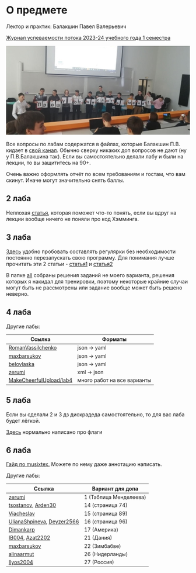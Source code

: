 # О предмете
Лектор и практик: Балакшин Павел Валерьевич

[Журнал успеваемости потока 2023-24 учебного года 1 семестра](https://docs.google.com/spreadsheets/d/1wYEDRJ5vYFfdKEqnAgb2tig-lnDwJK1-Lu-DUbmd23s)

![](https://github.com/petrovviacheslav/myitmo/blob/main/materials/informatics.jpg)

Все вопросы по лабам содержатся в файлах, которые Балакшин П.В. кидает в [свой канал](https://t.me/balakshin_students). Обычно сверху никаких доп вопросов не дают (ну у П.В.Балакшина так). Если вы самостоятельно делали лабу и были на лекции, то вы защититесь на 90+.

Очень важно оформлять отчёт по всем требованиям и гостам, что вам скинут. Иначе могут значительно снять баллы.

## 2 лаба
Неплохая [статья](https://habr.com/ru/articles/140611/), которая поможет что-то понять, если вы вдруг на лекции вообще ничего не поняли про код Хэмминга.

## 3 лаба
[Здесь](https://regex101.com/) удобно пробовать составлять регулярки без необходимости постоянно перезапускать свою программу.
Для понимания лучше прочитать эти 2 статьи - [статья1](https://tproger.ru/translations/regular-expression-python) и [статья2](https://habr.com/ru/articles/349860/)

В папке [all](Лабораторные/Viacheslav/lab3/all/) собраны решения заданий не моего варианта, решения которых я накидал для тренировки, поэтому некоторые крайние случаи могут быть не рассмотрены или задание вообще может быть решено неверно.

## 4 лаба

Другие лабы:

| Ссылка                                                                                                                                                                                                       | Форматы                     |
|--------------------------------------------------------------------------------------------------------------------------------------------------------------------------------------------------------------|-----------------------------|
| [RomanVassilchenko](https://github.com/RomanVassilchenko/ITMO-My-Projects/tree/main/Year-1/Informatics%2C%20%D0%98%D0%BD%D1%84%D0%BE%D1%80%D0%BC%D0%B0%D1%82%D0%B8%D0%BA%D0%B0/lab4)                         | json -> yaml                |
| [maxbarsukov](https://github.com/maxbarsukov/itmo/tree/master/1%20%D0%B8%D0%BD%D1%84%D0%BE%D1%80%D0%BC%D0%B0%D1%82%D0%B8%D0%BA%D0%B0/%D0%BB%D0%B0%D0%B1%D0%BE%D1%80%D0%B0%D1%82%D0%BE%D1%80%D0%BD%D1%8B%D0%B5/lab4) | json -> yaml                |
| [belovlaska](https://github.com/belovlaska/itmo/tree/main/Informatics/lab4)                                                                                                                                  | json -> yaml                |
| [zerumi](https://github.com/Zerumi/inf_labs/tree/master/mylabs/lab4)                                                                                                                                         | xml -> json                 |
| [MakeCheerfulUpload/lab4](https://github.com/orgs/MakeCheerfulUpload/repositories?q=4&type=all&language=&sort=)                                                                                              | много работ на все варианты |

## 5 лаба

Если вы сделали 2 и 3 дз дискрадеда самостоятельно, то для вас лаба будет лёгкой.

[Здесь](https://av-assembler.ru/asm/afd/asm-flags-register.htm) нормально написано про флаги

## 6 лаба

[Гайд по musixtex.](https://habr.com/ru/articles/778518/) Можете по нему даже аннотацию написать.

Другие лабы:

| Ссылка                                                                                                                                                                                                              | Вариант для допа       |
|---------------------------------------------------------------------------------------------------------------------------------------------------------------------------------------------------------------------|------------------------|
| [zerumi](https://github.com/Zerumi/inf_labs/tree/master/mylabs/lab6)                                                                                                                                                | 1 (Таблица Менделеева) |
| [tsostanov](https://github.com/MakeCheerfulUpload/laboratornaya-rabota-6-tsostanov/tree/main), [Arden30](https://github.com/MakeCheerfulUpload/laboratornaya-rabota-5-Arden30)                                      | 14 (страница 74)       |
| [Viacheslav](Лабораторные/Viacheslav/lab6/)                                                                                                                                                                         | 15 (страница 89)       |
| [UlianaShpineva](https://github.com/MakeCheerfulUpload/laboratornaya-rabota-5-UlianaShpineva/tree/main), [Deyzer2566](https://github.com/MakeCheerfulUpload/laboratornaya-rabota-6-Deyzer2566)                      | 16 (страница 96)       |
| [Dimankarp](https://github.com/MakeCheerfulUpload/laboratornaya-rabota-6-Dimankarp)                                                                                                                                 | 17 (Америка)           |
| [IB004](https://github.com/MakeCheerfulUpload/laboratornaya-rabota-6-IB004/tree/main), [Azat2202](https://github.com/MakeCheerfulUpload/laboratornaya-rabota-5-Azat2202)                                            | 21 (Дания)             |
| [maxbarsukov](https://github.com/maxbarsukov/itmo/tree/master/1%20%D0%B8%D0%BD%D1%84%D0%BE%D1%80%D0%BC%D0%B0%D1%82%D0%B8%D0%BA%D0%B0/%D0%BB%D0%B0%D0%B1%D0%BE%D1%80%D0%B0%D1%82%D0%BE%D1%80%D0%BD%D1%8B%D0%B5/lab6) | 22 (Зимбабве)          |
| [alinaarmut](https://github.com/MakeCheerfulUpload/laboratornaya-rabota-5-alinaarmut/tree/main)                                                                                                                     | 26 (Нидерланды)        |
| [Ilyos2004](https://github.com/MakeCheerfulUpload/laboratornaya-rabota-6-Ilyos2004)                                                                                                                                 | 27 (Россия)            |

